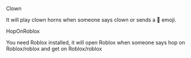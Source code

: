 Clown

It will play clown horns when someone says clown or sends a 🤡 emoji.

HopOnRoblox

You need Roblox installed, it will open Roblox when someone says hop on Roblox/roblox and get on Roblox/roblox
